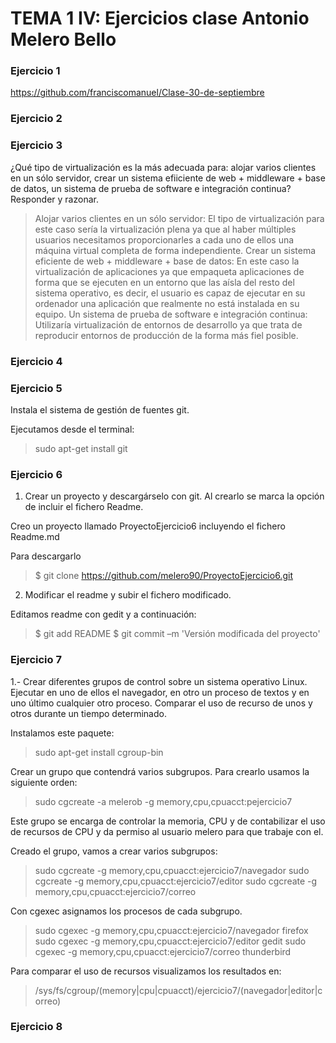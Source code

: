 TEMA 1 IV: Ejercicios clase Antonio Melero Bello
================================================

### Ejercicio 1

https://github.com/franciscomanuel/Clase-30-de-septiembre

### Ejercicio 2

### Ejercicio 3

¿Qué tipo de virtualización es la más adecuada para: alojar varios clientes en un sólo servidor, crear un sistema 
efiiciente de web + middleware + base de datos, un sistema de prueba de software e integración continua? Responder 
y razonar.

> Alojar varios clientes en un sólo servidor: El tipo de virtualización para este caso sería la virtualización plena 
ya que al haber múltiples usuarios necesitamos proporcionarles a cada uno de ellos una máquina virtual completa de forma 
independiente.
Crear un sistema eficiente de web + middleware + base de datos: En este caso la virtualización de aplicaciones ya que 
empaqueta aplicaciones de forma que se ejecuten en un entorno que las aísla del resto del sistema operativo, es decir, 
el usuario es capaz de ejecutar en su ordenador una aplicación que realmente no está instalada en su equipo.
Un sistema de prueba de software e integración continua: Utilizaría virtualización de entornos de desarrollo ya que trata
de reproducir entornos de producción de la forma más fiel posible.


### Ejercicio 4

### Ejercicio 5 

Instala el sistema de gestión de fuentes git.

Ejecutamos desde el terminal: 

> sudo apt-get install git

### Ejercicio 6

1. Crear un proyecto y descargárselo con git. Al crearlo se marca la opción de incluir el fichero Readme.

Creo un proyecto llamado ProyectoEjercicio6 incluyendo el fichero Readme.md

Para descargarlo

> $ git clone https://github.com/melero90/ProyectoEjercicio6.git

2. Modificar el readme y subir el fichero modificado. 

Editamos readme con gedit y a continuación:

> $ git add README
> $ git commit –m 'Versión modificada del proyecto'

### Ejercicio 7

1.- Crear diferentes grupos de control sobre un sistema operativo Linux. Ejecutar en uno de ellos el navegador,
en otro un proceso de textos y en uno último cualquier otro proceso. Comparar el uso de recurso de unos y otros 
durante un tiempo determinado.

Instalamos este paquete:

> sudo apt-get install cgroup-bin

Crear un grupo que contendrá varios subgrupos. Para crearlo usamos la siguiente orden:

> sudo cgcreate -a melerob -g memory,cpu,cpuacct:pejercicio7

Este grupo se encarga de controlar la memoria, CPU y de contabilizar el uso de recursos de CPU y da permiso al usuario 
melero para que trabaje con el.

Creado el grupo, vamos a crear varios subgrupos:

> sudo cgcreate -g memory,cpu,cpuacct:ejercicio7/navegador
sudo cgcreate -g memory,cpu,cpuacct:ejercicio7/editor
sudo cgcreate -g memory,cpu,cpuacct:ejercicio7/correo

Con cgexec asignamos los procesos de cada subgrupo.

> sudo cgexec -g memory,cpu,cpuacct:ejercicio7/navegador firefox
sudo cgexec -g memory,cpu,cpuacct:ejercicio7/editor gedit
sudo cgexec -g memory,cpu,cpuacct:ejercicio7/correo thunderbird

Para comparar el uso de recursos visualizamos los resultados en:

> /sys/fs/cgroup/(memory|cpu|cpuacct)/ejercicio7/(navegador|editor|correo)


### Ejercicio 8






